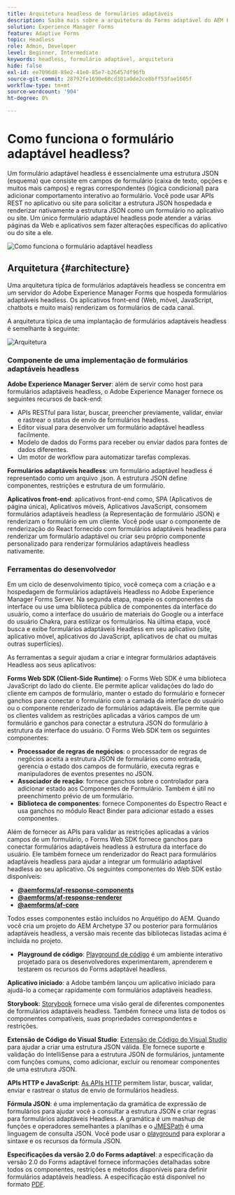 ```yaml
---
title: Arquitetura headless de formulários adaptáveis
description: Saiba mais sobre a arquitetura do Forms adaptável do AEM Forms Headless e como ele pode ajudar você a criar formulários rapidamente para várias plataformas. Este artigo fornece insights sobre como o Forms adaptável headless funciona e como ele pode ser integrado a diferentes aplicativos para simplificar o processo de criação de formulários.
solution: Experience Manager Forms
feature: Adaptive Forms
topic: Headless
role: Admin, Developer
level: Beginner, Intermediate
keywords: headless, formulário adaptável, arquitetura
hide: false
exl-id: ee7096d8-89e2-41e0-85e7-b26457df96fb
source-git-commit: 28792fe1690e68cd301a0de2ce8bff53fae1605f
workflow-type: tm+mt
source-wordcount: '904'
ht-degree: 0%

---
```



# Como funciona o formulário adaptável headless?

Um formulário adaptável headless é essencialmente uma estrutura JSON (esquema) que consiste em campos de formulário (caixa de texto, opções e muitos mais campos) e regras correspondentes (lógica condicional) para adicionar comportamento interativo ao formulário. Você pode usar APIs REST no aplicativo ou site para solicitar a estrutura JSON hospedada e renderizar nativamente a estrutura JSON como um formulário no aplicativo ou site. Um único formulário adaptável headless pode atender a várias páginas da Web e aplicativos sem fazer alterações específicas do aplicativo ou do site a ele.

![Como funciona o formulário adaptável headless](/help/assets/how-headless-adaprive-forms-work.png)

## Arquitetura {#architecture}

Uma arquitetura típica de formulários adaptáveis headless se concentra em um servidor do Adobe Experience Manager Forms que hospeda formulários adaptáveis headless. Os aplicativos front-end (Web, móvel, JavaScript, chatbots e muito mais) renderizam os formulários de cada canal.

A arquitetura típica de uma implantação de formulários adaptáveis headless é semelhante à seguinte:

![Arquitetura](/help/assets/headless-af-architecture.png)

<!-- 

You can use the React renderer component shipped with Headless adaptive forms to render an Adaptive Form or build your own custom component to natively render a Headless Form in a website or an application or use any UI framework or programming language to build your own components to render your forms.

A typical Headless adaptive forms architecture constitutes an Adobe Experience Manager Server, JSON structure of forms, various frontend apps for channel-specific form renditions.

![Architecture](/help/assets/headless-af-architecture.png) -->

### Componente de uma implementação de formulários adaptáveis headless

**Adobe Experience Manager Server**: além de servir como host para formulários adaptáveis headless, o Adobe Experience Manager fornece os seguintes recursos de back-end:

* APIs RESTful para listar, buscar, preencher previamente, validar, enviar e rastrear o status de envio de formulários headless.
* Editor visual para desenvolver um formulário adaptável headless facilmente.
* Modelo de dados do Forms para receber ou enviar dados para fontes de dados diferentes.
* Um motor de workflow para automatizar tarefas complexas.

**Formulários adaptáveis headless**: um formulário adaptável headless é representado como um arquivo .json. A estrutura JSON define componentes, restrições e estrutura de um formulário.

**Aplicativos front-end**: aplicativos front-end como, SPA (Aplicativos de página única), Aplicativos móveis, Aplicativos JavaScript, consomem formulários adaptáveis headless (a Representação de formulário JSON) e renderizam o formulário em um cliente. Você pode usar o componente de renderização do React fornecido com formulários adaptáveis headless para renderizar um formulário adaptável ou criar seu próprio componente personalizado para renderizar formulários adaptáveis headless nativamente.

<!-- ### Understanding Headless adaptive forms definition -->



### Ferramentas do desenvolvedor

Em um ciclo de desenvolvimento típico, você começa com a criação e a hospedagem de formulários adaptáveis Headless no Adobe Experience Manager Forms Server. Na segunda etapa, mapeie os componentes da interface ou use uma biblioteca pública de componentes da interface do usuário, como a interface do usuário de materiais do Google ou a interface do usuário Chakra, para estilizar os formulários. Na última etapa, você busca e exibe formulários adaptáveis Headless em seu aplicativo (site, aplicativo móvel, aplicativos do JavaScript, aplicativos de chat ou muitas outras superfícies).

As ferramentas a seguir ajudam a criar e integrar formulários adaptáveis Headless aos seus aplicativos:

**Forms Web SDK (Client-Side Runtime)**: o Forms Web SDK é uma biblioteca JavaScript do lado do cliente. Ele permite aplicar validações do lado do cliente em campos de formulário, manter o estado do formulário e fornecer ganchos para conectar o formulário com a camada da interface do usuário ou o componente renderizado de formulários adaptáveis. Ele permite que os clientes validem as restrições aplicadas a vários campos de um formulário e ganchos para conectar a estrutura JSON do formulário à estrutura da interface do usuário. O Forms Web SDK tem os seguintes componentes:

* **Processador de regras de negócios**: o processador de regras de negócios aceita a estrutura JSON de formulários como entrada, gerencia o estado dos campos de formulário, executa regras e manipuladores de eventos presentes no JSON.
* **Associador de reação**: fornece ganchos sobre o controlador para adicionar estado aos Componentes de Formulário. Também é útil no preenchimento prévio de um formulário.
* **Biblioteca de componentes**: fornece Componentes do Espectro React e usa ganchos no módulo React Binder para adicionar estado a esses componentes.

Além de fornecer as APIs para validar as restrições aplicadas a vários campos de um formulário, o Forms Web SDK fornece ganchos para conectar formulários adaptáveis headless à estrutura da interface do usuário. Ele também fornece um renderizador do React para formulários adaptáveis headless para ajudar a integrar um formulário adaptável headless ao seu aplicativo. Os seguintes componentes do Web SDK estão disponíveis:

* **[@aemforms/af-response-components](https://www.npmjs.com/package/@aemforms/af-react-components)**
* **[@aemforms/af-response-renderer](https://www.npmjs.com/package/@aemforms/af-react-renderer)**
* **[@aemforms/af-core](https://www.npmjs.com/package/@aemforms/af-core)**

Todos esses componentes estão incluídos no Arquétipo do AEM. Quando você cria um projeto do AEM Archetype 37 ou posterior para formulários adaptáveis headless, a versão mais recente das bibliotecas listadas acima é incluída no projeto.

* **Playground de código**: [Playground de código](https://experienceleague.adobe.com/landing/aem-headless-forms/developer/code.html?lang=pt-BR) é um ambiente interativo projetado para os desenvolvedores experimentarem, aprenderem e testarem os recursos do Forms adaptável headless.

**Aplicativo iniciado**: a Adobe também lançou um aplicativo iniciado para ajudá-lo a começar rapidamente com formulários adaptáveis headless.

<!-- **View Library (UI Layer)**: A custom form application built in a front-end language. You can use react, Angular, Flutter, NPM, Vue.js, Ionic, BootStrap, or any other language to built front end. You can also use the Headless adaptive forms Super Component, provided out-of-the-box, inside a react application to render a Headless adaptive form. Headless adaptive forms super component makes use of OOTB react spectrum -based form components to render the Headless adaptive form. 

Core-Components: It enables use to render an Adaptive Form using JSON structure. It uses rule grammar to help create dynamic field interactions. The rule grammar is based on [JSON formula](http://github.com/adobe/json-formula/). You can develop your own renderer or embed the React based Adaptive Forms renderer, provided OOTB, in your front-end app to render the form. -->

**Storybook**: [Storybook](https://opensource.adobe.com/aem-forms-af-runtime/storybook/) fornece uma visão geral de diferentes componentes de formulários adaptáveis headless. Também fornece uma lista de todos os componentes compatíveis, suas propriedades correspondentes e restrições.

**Extensão de Código do Visual Studio**: [Extensão de Código do Visual Studio](visual-studio-code-extension-for-headless-adaptive-forms.md) para ajudar a criar uma estrutura JSON válida. Ele fornece suporte e validação do IntelliSense para a estrutura JSON de formulários, juntamente com funções comuns, como adicionar, excluir ou renomear componentes de uma estrutura JSON.

**APIs HTTP e JavaScript**: [As APIs HTTP](https://opensource.adobe.com/aem-forms-af-runtime/api/) permitem listar, buscar, validar, enviar e rastrear o status de envio de formulários headless. <!-- URL is 404!! [JS APIs](https://opensource.adobe.com/aem-forms-af-runtime/jsdocs/) helps you use Headless adaptive forms with any JavaScript based UI framework. -->

**Fórmula JSON**: é uma implementação da gramática de expressão de formulários para ajudar você a consultar a estrutura JSON e criar regras para formulários adaptáveis Headless. A gramática é um mashup de funções e operadores semelhantes a planilhas e o [JMESPath](https://jmespath.org/) é uma linguagem de consulta JSON. Você pode usar o [playground](https://opensource.adobe.com/json-formula/dist/index.html) para explorar a sintaxe e os recursos da fórmula JSON.

**Especificações da versão 2.0 do Forms adaptável**: a especificação da versão 2.0 do Forms adaptável fornece informações detalhadas sobre todos os componentes, restrições e métodos disponíveis para definir formulários adaptáveis headless. A especificação está disponível no formato [PDF](/help/assets/headless-adaptive-forms-specification.pdf).

